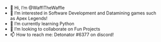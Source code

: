 - 👋 Hi, I’m @WafflTheWaffle
- 👀 I’m interested in Software Development and Datamining games such as Apex Legends!
- 🌱 I’m currently learning Python
- 💞️ I’m looking to collaborate on Fun Projects
- 📫 How to reach me: Detonator #6377 on discord!

<!---
WafflTheWaffle/WafflTheWaffle is a ✨ special ✨ repository because its `README.md` (this file) appears on your GitHub profile.
You can click the Preview link to take a look at your changes.
--->
